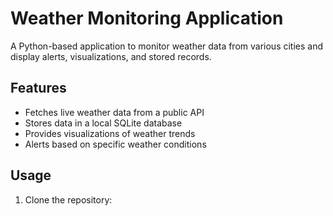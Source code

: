 # Weather Monitoring Application

A Python-based application to monitor weather data from various cities and display alerts, visualizations, and stored records.

## Features
- Fetches live weather data from a public API
- Stores data in a local SQLite database
- Provides visualizations of weather trends
- Alerts based on specific weather conditions

## Usage
1. Clone the repository:
